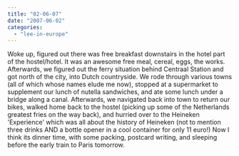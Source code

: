 ```yaml
---
title: "02-06-07"
date: "2007-06-02"
categories: 
  - "lee-in-europe"
---
```


Woke up, figured out there was free breakfast downstairs in the hotel part of the hostel/hotel. It was an awesome free meal, cereal, eggs, the works. Afterwards, we figured out the ferry situation behind Centraal Station and got north of the city, into Dutch countryside. We rode through various towns (all of which whose names elude me now), stopped at a supermarket to supplement our lunch of nutella sandwiches, and ate some lunch under a bridge along a canal. Afterwards, we navigated back into town to return our bikes, walked home back to the hostel (picking up some of the Netherlands greatest fries on the way back), and hurried over to the Heineken 'Experience' which was all about the history of Heineken (not to mention three drinks AND a bottle opener in a cool container for only 11 euro!) Now I think its dinner time, with some packing, postcard writing, and sleeping before the early train to Paris tomorrow.
